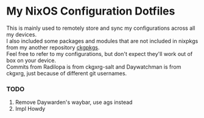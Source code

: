 # My NixOS Configuration Dotfiles
This is mainly used to remotely store and sync my configurations across all my devices.  
I also included some packages and modules that are not included in nixpkgs from my another repository [ckgpkgs](https://github.com/ckgxrg-salt/ckgpkgs).  
Feel free to refer to my configurations, but don't expect they'll work out of box on your device.  
Commits from Radilopa is from ckgxrg-salt and Daywatchman is from ckgxrg, just because of different git usernames.  

### TODO
1. Remove Daywarden's waybar, use ags instead
2. Impl Howdy